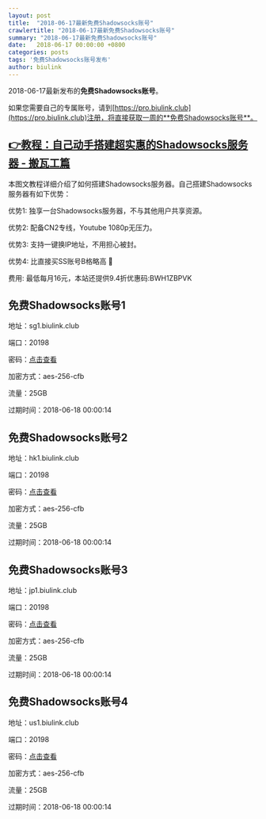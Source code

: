 ```yaml
---
layout: post
title:  "2018-06-17最新免费Shadowsocks账号"
crawlertitle: "2018-06-17最新免费Shadowsocks账号"
summary: "2018-06-17最新免费Shadowsocks账号"
date:   2018-06-17 00:00:00 +0800
categories: posts
tags: '免费Shadowsocks账号发布'
author: biulink
---
```


2018-06-17最新发布的**免费Shadowsocks账号**。

如果您需要自己的专属账号，请到[https://pro.biulink.club](https://pro.biulink.club)注册，将直接获取一周的**免费Shadowsocks账号**。

## [👉教程：自己动手搭建超实惠的Shadowsocks服务器 - 搬瓦工篇](https://github.com/Biulink/ShadowsocksTutorials/blob/master/%E6%95%99%E6%82%A8%E8%87%AA%E5%B7%B1%E5%8A%A8%E6%89%8B%E6%90%AD%E5%BB%BA%E8%B6%85%E5%AE%9E%E6%83%A0%E7%9A%84Shadowsocks%E6%9C%8D%E5%8A%A1%E5%99%A8%20-%20%E6%90%AC%E7%93%A6%E5%B7%A5%E7%AF%87.md)
  
  本图文教程详细介绍了如何搭建Shadowsocks服务器。自己搭建Shadowsocks服务器有如下优势：

  优势1: 独享一台Shadowsocks服务器，不与其他用户共享资源。

  优势2: 配备CN2专线，Youtube 1080p无压力。

  优势3: 支持一键换IP地址，不用担心被封。

  优势4: 比直接买SS账号B格略高 🙂

  费用: 最低每月16元，本站还提供9.4折优惠码:BWH1ZBPVK  
## 免费Shadowsocks账号1

地址：sg1.biulink.club

端口：20198

密码：[点击查看](https://github.com/Biulink/ShadowsocksTutorials/blob/master/publish/2018-06-17%E6%9C%80%E6%96%B0%E5%85%8D%E8%B4%B9Shadowsocks%E8%B4%A6%E5%8F%B7.md)

加密方式：aes-256-cfb

流量：25GB

过期时间：2018-06-18 00:00:14

## 免费Shadowsocks账号2

地址：hk1.biulink.club

端口：20198

密码：[点击查看](https://github.com/Biulink/ShadowsocksTutorials/blob/master/publish/2018-06-17%E6%9C%80%E6%96%B0%E5%85%8D%E8%B4%B9Shadowsocks%E8%B4%A6%E5%8F%B7.md)

加密方式：aes-256-cfb

流量：25GB

过期时间：2018-06-18 00:00:14

## 免费Shadowsocks账号3

地址：jp1.biulink.club

端口：20198

密码：[点击查看](https://github.com/Biulink/ShadowsocksTutorials/blob/master/publish/2018-06-17%E6%9C%80%E6%96%B0%E5%85%8D%E8%B4%B9Shadowsocks%E8%B4%A6%E5%8F%B7.md)

加密方式：aes-256-cfb

流量：25GB

过期时间：2018-06-18 00:00:14

## 免费Shadowsocks账号4

地址：us1.biulink.club

端口：20198

密码：[点击查看](https://github.com/Biulink/ShadowsocksTutorials/blob/master/publish/2018-06-17%E6%9C%80%E6%96%B0%E5%85%8D%E8%B4%B9Shadowsocks%E8%B4%A6%E5%8F%B7.md)

加密方式：aes-256-cfb

流量：25GB

过期时间：2018-06-18 00:00:14

